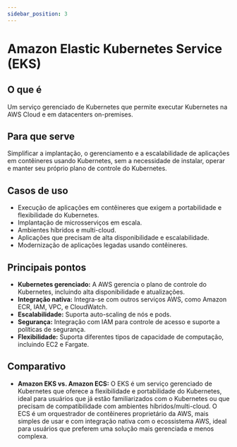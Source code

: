 ```yaml
---
sidebar_position: 3
---
```


# Amazon Elastic Kubernetes Service (EKS)

## O que é
Um serviço gerenciado de Kubernetes que permite executar Kubernetes na AWS Cloud e em datacenters on-premises.

## Para que serve
Simplificar a implantação, o gerenciamento e a escalabilidade de aplicações em contêineres usando Kubernetes, sem a necessidade de instalar, operar e manter seu próprio plano de controle do Kubernetes.

## Casos de uso
- Execução de aplicações em contêineres que exigem a portabilidade e flexibilidade do Kubernetes.
- Implantação de microsserviços em escala.
- Ambientes híbridos e multi-cloud.
- Aplicações que precisam de alta disponibilidade e escalabilidade.
- Modernização de aplicações legadas usando contêineres.

## Principais pontos
- **Kubernetes gerenciado:** A AWS gerencia o plano de controle do Kubernetes, incluindo alta disponibilidade e atualizações.
- **Integração nativa:** Integra-se com outros serviços AWS, como Amazon ECR, IAM, VPC, e CloudWatch.
- **Escalabilidade:** Suporta auto-scaling de nós e pods.
- **Segurança:** Integração com IAM para controle de acesso e suporte a políticas de segurança.
- **Flexibilidade:** Suporta diferentes tipos de capacidade de computação, incluindo EC2 e Fargate.

## Comparativo
- **Amazon EKS vs. Amazon ECS:** O EKS é um serviço gerenciado de Kubernetes que oferece a flexibilidade e portabilidade do Kubernetes, ideal para usuários que já estão familiarizados com o Kubernetes ou que precisam de compatibilidade com ambientes híbridos/multi-cloud. O ECS é um orquestrador de contêineres proprietário da AWS, mais simples de usar e com integração nativa com o ecossistema AWS, ideal para usuários que preferem uma solução mais gerenciada e menos complexa. 